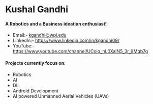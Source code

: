 # Kushal Gandhi

#### A Robotics and a Business ideation enthusiast!
- Email:- kgandhi@wpi.edu
- LinkedIn:- https://www.linkedin.com/in/kgandhi09/
- YouTube:- https://www.youtube.com/channel/UCoiq_nL0XaIN5_3r_9Mqb7g

#### Projects currently focus on:
- Robotics
- AI
- DL
- Android Development
- AI powered Unmanned Aerial Vehicles (UAVs)
